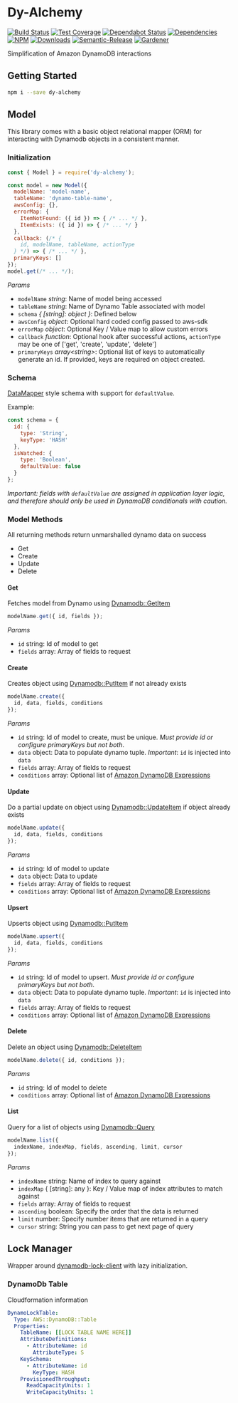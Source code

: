 # Dy-Alchemy

[![Build Status](https://circleci.com/gh/blackflux/dy-alchemy.png?style=shield)](https://circleci.com/gh/blackflux/dy-alchemy)
[![Test Coverage](https://img.shields.io/coveralls/blackflux/dy-alchemy/master.svg)](https://coveralls.io/github/blackflux/dy-alchemy?branch=master)
[![Dependabot Status](https://api.dependabot.com/badges/status?host=github&repo=blackflux/dy-alchemy)](https://dependabot.com)
[![Dependencies](https://david-dm.org/blackflux/dy-alchemy/status.svg)](https://david-dm.org/blackflux/dy-alchemy)
[![NPM](https://img.shields.io/npm/v/dy-alchemy.svg)](https://www.npmjs.com/package/dy-alchemy)
[![Downloads](https://img.shields.io/npm/dt/dy-alchemy.svg)](https://www.npmjs.com/package/dy-alchemy)
[![Semantic-Release](https://github.com/blackflux/js-gardener/blob/master/assets/icons/semver.svg)](https://github.com/semantic-release/semantic-release)
[![Gardener](https://github.com/blackflux/js-gardener/blob/master/assets/badge.svg)](https://github.com/blackflux/js-gardener)

Simplification of Amazon DynamoDB interactions

## Getting Started

```bash
npm i --save dy-alchemy
```

## Model

This library comes with a basic object relational mapper (ORM) for interacting with Dynamodb objects in a consistent manner.

### Initialization

<!-- eslint-disable import/no-unresolved -->
```js
const { Model } = require('dy-alchemy');

const model = new Model({
  modelName: 'model-name',
  tableName: 'dynamo-table-name',
  awsConfig: {},
  errorMap: {
    ItemNotFound: ({ id }) => { /* ... */ },
    ItemExists: ({ id }) => { /* ... */ }
  },
  callback: (/* {
    id, modelName, tableName, actionType
  } */) => { /* ... */ },
  primaryKeys: []
});
model.get(/* ... */);
```

_Params_

* `modelName` _string_: Name of model being accessed
* `tableName` _string_: Name of Dynamo Table associated with model
* `schema` _{ [string]: object }_: Defined below
* `awsConfig` _object_: Optional hard coded config passed to aws-sdk
* `errorMap` _object_: Optional Key / Value map to allow custom errors
* `callback` _function_: Optional hook after successful actions, `actionType` may be one of ['get', 'create', 'update', 'delete']
* `primaryKeys` _array\<string\>_: Optional list of keys to automatically generate an id. If provided, keys are required on object created.

### Schema

[DataMapper](https://github.com/awslabs/dynamodb-data-mapper-js/tree/master/packages/dynamodb-data-mapper) style schema
with support for `defaultValue`.

Example:
<!-- eslint-disable no-unused-vars -->
```js
const schema = {
  id: {
    type: 'String',
    keyType: 'HASH'
  },
  isWatched: {
    type: 'Boolean',
    defaultValue: false
  }
};
```

*_Important: fields with `defaultValue` are assigned in application layer logic, and therefore
should only be used in DynamoDB conditionals with caution._*

### Model Methods

All returning methods return unmarshalled dynamo data on success

* Get
* Create
* Update
* Delete

#### Get

Fetches model from Dynamo using [Dynamodb::GetItem](https://docs.aws.amazon.com/AWSJavaScriptSDK/latest/AWS/DynamoDB.html#getItem-property)

<!-- eslint-disable no-undef -->
```js
modelName.get({ id, fields });
```

_Params_

* `id` string: Id of model to get
* `fields` array: Array of fields to request

#### Create

Creates object using [Dynamodb::PutItem](https://docs.aws.amazon.com/AWSJavaScriptSDK/latest/AWS/DynamoDB.html#putItem-property) if not already exists

<!-- eslint-disable no-undef -->
```js
modelName.create({
  id, data, fields, conditions
});
```

_Params_

* `id` string: Id of model to create, must be unique. _Must provide id or configure primaryKeys but not both_.
* `data` object: Data to populate dynamo tuple. _Important_: `id` is injected into `data`
* `fields` array: Array of fields to request
* `conditions` array: Optional list of [Amazon DynamoDB Expressions](https://github.com/awslabs/dynamodb-data-mapper-js/tree/master/packages/dynamodb-expressions)

#### Update

Do a partial update on object using [Dynamodb::UpdateItem](https://docs.aws.amazon.com/AWSJavaScriptSDK/latest/AWS/DynamoDB.html#updateItem-property) if object already exists

<!-- eslint-disable no-undef -->
```js
modelName.update({
  id, data, fields, conditions
});
```

_Params_

* `id` string: Id of model to update
* `data` object: Data to update
* `fields` array: Array of fields to request
* `conditions` array: Optional list of [Amazon DynamoDB Expressions](https://github.com/awslabs/dynamodb-data-mapper-js/tree/master/packages/dynamodb-expressions)

#### Upsert

Upserts object using [Dynamodb::PutItem](https://docs.aws.amazon.com/AWSJavaScriptSDK/latest/AWS/DynamoDB.html#putItem-property)

<!-- eslint-disable no-undef -->
```js
modelName.upsert({
  id, data, fields, conditions
});
```

_Params_

* `id` string: Id of model to upsert. _Must provide id or configure primaryKeys but not both_.
* `data` object: Data to populate dynamo tuple. _Important_: `id` is injected into `data`
* `fields` array: Array of fields to request
* `conditions` array: Optional list of [Amazon DynamoDB Expressions](https://github.com/awslabs/dynamodb-data-mapper-js/tree/master/packages/dynamodb-expressions)

#### Delete

Delete an object using [Dynamodb::DeleteItem](https://docs.aws.amazon.com/AWSJavaScriptSDK/latest/AWS/DynamoDB.html#deleteItem-property)

<!-- eslint-disable no-undef -->
```js
modelName.delete({ id, conditions });
```

_Params_

* `id` string: Id of model to delete
* `conditions` array: Optional list of [Amazon DynamoDB Expressions](https://github.com/awslabs/dynamodb-data-mapper-js/tree/master/packages/dynamodb-expressions)

#### List

Query for a list of objects using [Dynamodb::Query](https://docs.aws.amazon.com/AWSJavaScriptSDK/latest/AWS/DynamoDB.html#query-property)

<!-- eslint-disable no-undef -->
```js
modelName.list({
  indexName, indexMap, fields, ascending, limit, cursor
});
```

_Params_

* `indexName` string: Name of index to query against
* `indexMap` { [string]: any }: Key / Value map of index attributes to match against
* `fields` array: Array of fields to request
* `ascending` boolean: Specify the order that the data is returned
* `limit` number: Specify number items that are returned in a query
* `cursor` string: String you can pass to get next page of query 

## Lock Manager

Wrapper around [dynamodb-lock-client](https://www.npmjs.com/package/dynamodb-lock-client) with lazy initialization.

### DynamoDb Table

Cloudformation information

```yml
DynamoLockTable:
  Type: AWS::DynamoDB::Table
  Properties:
    TableName: [[LOCK TABLE NAME HERE]]
    AttributeDefinitions:
      - AttributeName: id
        AttributeType: S
    KeySchema:
      - AttributeName: id
        KeyType: HASH
    ProvisionedThroughput:
      ReadCapacityUnits: 1
      WriteCapacityUnits: 1
```
